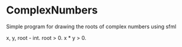 # ComplexNumbers
Simple program for drawing the roots of complex numbers using sfml

x, y, root - int.
root > 0.
x * y > 0.
